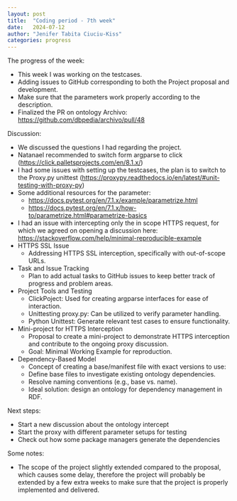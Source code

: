 ```yaml
---
layout: post
title:  "Coding period - 7th week"
date:   2024-07-12
author: "Jenifer Tabita Ciuciu-Kiss"	
categories: progress
---
```




The progress of the week:
- This week I was working on the testcases. 
- Adding issues to GitHub corresponding to both the Project proposal and development.
- Make sure that the parameters work properly according to the description.
- Finalized the PR on ontology Archivo: https://github.com/dbpedia/archivo/pull/48


Discussion:
- We discussed the questions I had regarding the project.
- Natanael recommended to switch form argparse to click (https://click.palletsprojects.com/en/8.1.x/)
- I had some issues with setting up the testcases, the plan is to switch to the Proxy.py unittest (https://proxypy.readthedocs.io/en/latest/#unit-testing-with-proxy-py)
- Some additional resources for the parameter: 
    - https://docs.pytest.org/en/7.1.x/example/parametrize.html
    - https://docs.pytest.org/en/7.1.x/how-to/parametrize.html#parametrize-basics
- I had an issue with intercepting only the in scope HTTPS request, for which we agreed on opening a discussion here: https://stackoverflow.com/help/minimal-reproducible-example
- HTTPS SSL Issue
    - Addressing HTTPS SSL interception, specifically with out-of-scope URLs.
- Task and Issue Tracking
    - Plan to add actual tasks to GitHub issues to keep better track of progress and problem areas.
- Project Tools and Testing
    - ClickPoject: Used for creating argparse interfaces for ease of interaction.
    - Unittesting proxy.py: Can be utilized to verify parameter handling.
    - Python Unittest: Generate relevant test cases to ensure functionality.
- Mini-project for HTTPS Interception
    - Proposal to create a mini-project to demonstrate HTTPS interception and contribute to the ongoing proxy discussion.
    - Goal: Minimal Working Example for reproduction.
- Dependency-Based Model
    - Concept of creating a base/manifest file with exact versions to use:
    - Define base files to investigate existing ontology dependencies.
    - Resolve naming conventions (e.g., base vs. name).
    - Ideal solution: design an ontology for dependency management in RDF.

Next steps:
- Start a new discussion about the ontology intercept
- Start the proxy with different parameter setups for testing
- Check out how some package managers generate the dependencies


Some notes:
- The scope of the project slightly extended compared to the proposal, which causes some delay, therefore the project will probably be extended by a few extra weeks to make sure that the project is properly implemented and delivered.

